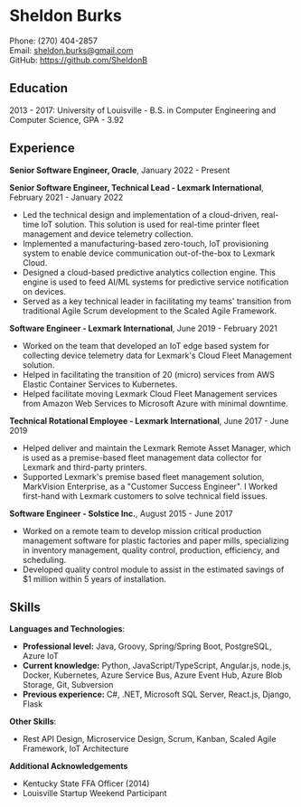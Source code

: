 # Sheldon Burks

Phone: (270) 404-2857 <br>
Email: <sheldon.burks@gmail.com> <br>
GitHub: <https://github.com/SheldonB>

## Education

2013 - 2017: University of Louisville - B.S. in Computer Engineering and Computer Science, GPA - 3.92

## Experience

**Senior Software Engineer, Oracle**, January 2022 - Present

**Senior Software Engineer, Technical Lead - Lexmark International**, February 2021 - January 2022

* Led the technical design and implementation of a cloud-driven, real-time IoT solution. This solution is used for real-time printer fleet management and device telemetry collection.
* Implemented a manufacturing-based zero-touch, IoT provisioning system to enable device communication out-of-the-box to Lexmark Cloud.
* Designed a cloud-based predictive analytics collection engine. This engine is used to feed AI/ML systems for predictive service notification on devices.
* Served as a key technical leader in facilitating my teams' transition from traditional Agile Scrum development to the Scaled Agile Framework.

**Software Engineer - Lexmark International**, June 2019 - February 2021

* Worked on the team that developed an IoT edge based system for collecting device telemetry data for Lexmark's Cloud Fleet Management solution.
* Helped in facilitating the transition of 20 (micro) services from AWS Elastic Container Services to Kubernetes.
* Helped facilitate moving Lexmark Cloud Fleet Management services from Amazon Web Services to Microsoft Azure with minimal downtime.

**Technical Rotational Employee - Lexmark International**, June 2017 - June 2019

* Helped deliver and maintain the Lexmark Remote Asset Manager, which is used as a premise-based fleet management data collector for Lexmark and third-party printers.
* Supported Lexmark's premise based fleet management solution, MarkVision Enterprise, as a "Customer Success Engineer". I Worked first-hand with Lexmark customers to solve technical field issues.

**Software Engineer - Solstice Inc.**, August 2015 - June 2017

* Worked on a remote team to develop mission critical production management software for plastic factories and paper mills, specializing in inventory management, quality control, production, efficiency, and scheduling.
* Developed quality control module to assist in the estimated savings of $1 million within 5 years of installation.

## Skills

**Languages and Technologies**:

* **Professional level:** Java, Groovy, Spring/Spring Boot, PostgreSQL, Azure IoT
* **Current knowledge:** Python, JavaScript/TypeScript, Angular.js, node.js, Docker, Kubernetes, Azure Service Bus, Azure Event Hub, Azure Blob Storage, Git, Subversion
* **Previous experience:** C#, .NET, Microsoft SQL Server, React.js, Django, Flask

**Other Skills**:

* Rest API Design, Microservice Design, Scrum, Kanban, Scaled Agile Framework, IoT Architecture

**Additional Acknowledgements**

* Kentucky State FFA Officer (2014)
* Louisville Startup Weekend Participant
